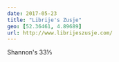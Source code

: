 ```yaml
---
date: 2017-05-23
title: "Librije's Zusje"
geo: [52.36461, 4.89689]
url: http://www.librijeszusje.com/
---
```


Shannon's 33⅓
